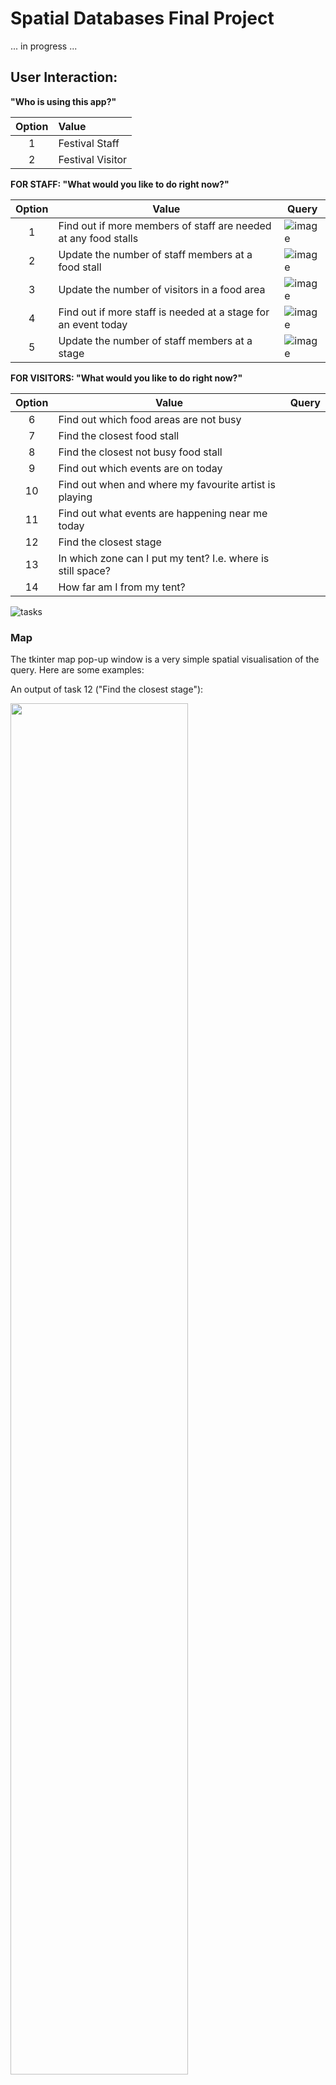 # Spatial Databases Final Project


... in progress ...



## User Interaction: 

**"Who is using this app?"**

| Option | Value | 
| :-------------: | :------------- |
| 1 | Festival Staff |
| 2 | Festival Visitor |

**FOR STAFF: "What would you like to do right now?"**

| Option | Value | Query |
| :-------------: | ------------- | ---------- |
| 1 | Find out if more members of staff are needed at any food stalls | ![image](https://user-images.githubusercontent.com/81073205/156786917-9d80358b-10ae-4441-95c9-f4d295f775a5.png) |
| 2 | Update the number of staff members at a food stall | ![image](https://user-images.githubusercontent.com/81073205/156787275-0b099a06-4e8a-423c-b079-3b9d23c82891.png) |
| 3 | Update the number of visitors in a food area | ![image](https://user-images.githubusercontent.com/81073205/156787480-0e7ee53b-a897-41b3-868e-ff87d4f87b07.png) |
| 4 | Find out if more staff is needed at a stage for an event today | ![image](https://user-images.githubusercontent.com/81073205/156787952-d15bdc78-06c9-4071-9cc8-9fe7f0fc0b71.png) | 
| 5 | Update the number of staff members at a stage | ![image](https://user-images.githubusercontent.com/81073205/156788422-335777ec-9f33-47fc-a041-9eb4f291db27.png) |

**FOR VISITORS: "What would you like to do right now?"**

| Option | Value | Query |
| :-------------: | ------------- | ------------- |
| 6 | Find out which food areas are not busy |  |
| 7 | Find the closest food stall | |
| 8 | Find the closest not busy food stall |   |
| 9 | Find out which events are on today |  |
| 10 | Find out when and where my favourite artist is playing |  |
| 11 | Find out what events are happening near me today |  |
| 12 | Find the closest stage |  |
| 13 | In which zone can I put my tent? I.e. where is still space? |  |
| 14 | How far am I from my tent? |  |




![tasks](https://user-images.githubusercontent.com/81073205/156784541-4299532d-17b7-4666-b135-bdecc873e146.png)

### Map

The tkinter map pop-up window is a very simple spatial visualisation of the query. Here are some examples:

An output of task 12 ("Find the closest stage"):

<img src="https://user-images.githubusercontent.com/81073205/156769144-5f461047-2312-4183-9e23-0a441d805b92.png" width="75%">

An output of task 1 ("Find out if more staff are needed at any food stalls"):

<img src="https://user-images.githubusercontent.com/81073205/156769713-edbec7bc-5a10-4547-9bdb-fbe51dd9a05c.png" width="75%">

Again an output of task 1, but after executing task 2 to upate the current staff of "Brunch Bites":

<img src="https://user-images.githubusercontent.com/81073205/156772000-d8d6d92c-0f86-43df-a5e7-8f21dad1e2ca.png" width="75%">


## Functions

| Function | Purpose | Returns |
| ------------- | ------------- | ------------ |
| def **connect**(host, database, user, password) | Establishes the connection to the database via psycopg2  | **con** - a psycopg2 connection |
| def **check_exists**(con, table)  | Checks for exisitng tables in the database.  | **exists** - the database's boolean return value from the query (TRUE or FALSE) |
| def **sql_in**(con, sql_statement) | Inserts a statement into a given table. | / |
| def **sql_return**(con, sql_statement) | Queries a return value from the database. | **result** - the database's return values |
| def **df_inserts**(con, df, table) | Used to insert the existing data into the database tables in the beginning. It iteratively inserts data from a github CSV into the a specified table. | / |
| def **setup**(con) | Connects to database, checks for PostGIS extension (otherwise creates one), uses the above function "check_exists" to see if tables already exist and if not it creates them with the "df_inserts". | / |
| def **get_dataframe**(link) | A simple function to get a pandas dataframe from an online CSV. | **result** - a pandas dataframe |
| def **preprare_plans**(con) | A function that is called once before the user chooses which task to perform to set up the execution plans in the database. | / |
| def **perform_task**(con, task) | A pretty lengthy function that handles each task number entered by the user. It calls the different execution plans in the database and performs simple interaction with the user, while checking for valid inputs. | **map** - a boolean value to indicate whether or not a map should be loaded at the end, **args** - arguments for the map, e.g. which item to show |
| def **map**(userY, userX, show) | Creates a pop up map via tkinter and loads markers or paths into the map according to the arguments (="shows") and the user's position. This function is only called if the boolean variable "map" is set to True. | / |
| def **decide**() | User interaction logic to find out what task the user wants to do. This function also asks for the user's location if the chosen task requires it. If none is required the user's position is set to 0,0. | **userX** - user's x position, **userY** - user's y position, **task** - the chosen task number |




